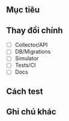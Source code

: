 ## Mục tiêu
<!-- Tóm tắt thay đổi, liên quan Step nào -->

## Thay đổi chính
- [ ] Collector/API
- [ ] DB/Migrations
- [ ] Simulator
- [ ] Tests/CI
- [ ] Docs

## Cách test
<!-- Lệnh chạy, dữ liệu kỳ vọng -->

## Ghi chú khác
<!-- Risk, theo dõi, TODO -->
